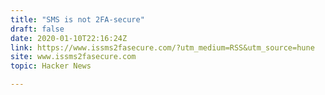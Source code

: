 ```yaml
---
title: "SMS is not 2FA-secure"
draft: false
date: 2020-01-10T22:16:24Z
link: https://www.issms2fasecure.com/?utm_medium=RSS&utm_source=hune
site: www.issms2fasecure.com
topic: Hacker News  

---
```

